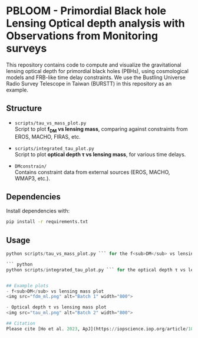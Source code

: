# PBLOOM - Primordial Black hole Lensing Optical depth analysis with Observations from Monitoring surveys

This repository contains code to compute and visualize the gravitational lensing optical depth for primordial black holes (PBHs), using cosmological models and FRB-like time delay constraints. We use the Bustling Universe Radio Survey Telescope in Taiwan (BURSTT) in this repository as an example.

## Structure

- `scripts/tau_vs_mass_plot.py`  
  Script to plot **f<sub>DM</sub> vs lensing mass**, comparing against constraints from EROS, MACHO, FIRAS, etc.
  
- `scripts/integrated_tau_plot.py`  
  Script to plot **optical depth τ vs lensing mass**, for various time delays.

- `DMconstrain/`  
  Contains constraint data from external sources (EROS, MACHO, WMAP3, etc.).

## Dependencies

Install dependencies with:

```bash
pip install -r requirements.txt
```

## Usage
```python
python scripts/tau_vs_mass_plot.py ``` for the f<sub>DM</sub> vs lensing mass plot  

``` python
python scripts/integrated_tau_plot.py ``` for the optical depth τ vs lensing mass plot


## Example plots
- f<sub>DM</sub> vs lensing mass plot  
<img src="fdm_ml.png" alt="Batch 1" width="800">  

- Optical depth τ vs lensing mass plot  
<img src="tau_ml.png" alt="Batch 2" width="800">

## Citation
Please cite [Ho et al. 2023, ApJ](https://iopscience.iop.org/article/10.3847/1538-4357/accb9e) if you use the code in your paper.

